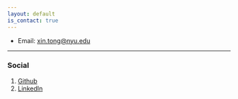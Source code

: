 ```yaml
---
layout: default
is_contact: true
---
```


* Email: [xin.tong@nyu.edu](mailto:xin.tong@nyu.edu)

---

### Social

1. [Github](https://github.com/tongxin97)
2. [LinkedIn](https://www.linkedin.com/in/xin-tong-470bbb86/)
